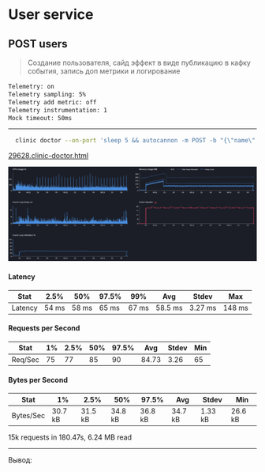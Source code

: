 # User service

## POST users

> Создание пользователя, сайд эффект в виде публикацию в кафку события, запись доп метрики и логирование

```text
Telemetry: on
Telemetry sampling: 5%
Telemetry add metric: off
Telemetry instrumentation: 1
Mock timeout: 50ms
```

---

```bash
  clinic doctor --on-port 'sleep 5 && autocannon -m POST -b "{\"name\":\"name\"}" localhost:3103/users -c 5 -p 1 -d 180' -- node dist/src/main.js
```

[29628.clinic-doctor.html](../../../user-service/.clinic/29628.clinic-doctor.html)

![img_6.png](img_6.png)

#### Latency
| Stat    | 2.5%  | 50%   | 97.5% | 99%   | Avg     | Stdev   | Max   |
|---------|-------|-------|-------|-------|---------|---------|-------|
| Latency | 54 ms | 58 ms | 65 ms | 67 ms | 58.5 ms | 3.27 ms | 148 ms |

#### Requests per Second
| Stat      | 1%  | 2.5% | 50%  | 97.5% | Avg    | Stdev | Min |
|-----------|-----|------|------|-------|--------|-------|-----|
| Req/Sec   | 75  | 77   | 85   | 90    | 84.73  | 3.26  | 65  |

#### Bytes per Second
| Stat      | 1%     | 2.5%   | 50%    | 97.5%  | Avg    | Stdev  | Min    |
|-----------|--------|--------|--------|--------|--------|--------|--------|
| Bytes/Sec | 30.7 kB | 31.5 kB | 34.8 kB | 36.8 kB | 34.7 kB | 1.33 kB | 26.6 kB |

15k requests in 180.47s, 6.24 MB read

---

Вывод: 
